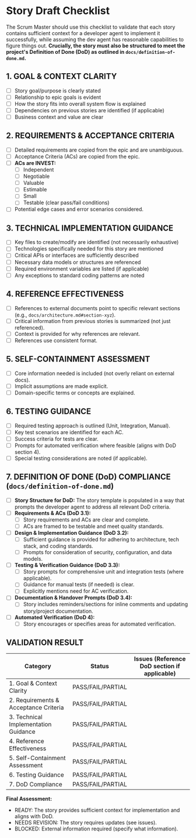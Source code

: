 # Story Draft Checklist

The Scrum Master should use this checklist to validate that each story contains sufficient context for a developer agent to implement it successfully, while assuming the dev agent has reasonable capabilities to figure things out. **Crucially, the story must also be structured to meet the project's Definition of Done (DoD) as outlined in `docs/definition-of-done.md`.**

## 1. GOAL & CONTEXT CLARITY

- [ ] Story goal/purpose is clearly stated
- [ ] Relationship to epic goals is evident
- [ ] How the story fits into overall system flow is explained
- [ ] Dependencies on previous stories are identified (if applicable)
- [ ] Business context and value are clear

## 2. REQUIREMENTS & ACCEPTANCE CRITERIA

- [ ] Detailed requirements are copied from the epic and are unambiguous.
- [ ] Acceptance Criteria (ACs) are copied from the epic.
- [ ] **ACs are INVEST:**
  - [ ] Independent
  - [ ] Negotiable
  - [ ] Valuable
  - [ ] Estimable
  - [ ] Small
  - [ ] Testable (clear pass/fail conditions)
- [ ] Potential edge cases and error scenarios considered.

## 3. TECHNICAL IMPLEMENTATION GUIDANCE

- [ ] Key files to create/modify are identified (not necessarily exhaustive)
- [ ] Technologies specifically needed for this story are mentioned
- [ ] Critical APIs or interfaces are sufficiently described
- [ ] Necessary data models or structures are referenced
- [ ] Required environment variables are listed (if applicable)
- [ ] Any exceptions to standard coding patterns are noted

## 4. REFERENCE EFFECTIVENESS

- [ ] References to external documents point to specific relevant sections (e.g., `docs/architecture.md#section-xyz`).
- [ ] Critical information from previous stories is summarized (not just referenced).
- [ ] Context is provided for why references are relevant.
- [ ] References use consistent format.

## 5. SELF-CONTAINMENT ASSESSMENT

- [ ] Core information needed is included (not overly reliant on external docs).
- [ ] Implicit assumptions are made explicit.
- [ ] Domain-specific terms or concepts are explained.

## 6. TESTING GUIDANCE

- [ ] Required testing approach is outlined (Unit, Integration, Manual).
- [ ] Key test scenarios are identified for each AC.
- [ ] Success criteria for tests are clear.
- [ ] Prompts for automated verification where feasible (aligns with DoD section 4).
- [ ] Special testing considerations are noted (if applicable).

## 7. DEFINITION OF DONE (DoD) COMPLIANCE (`docs/definition-of-done.md`)

- [ ] **Story Structure for DoD:** The story template is populated in a way that prompts the developer agent to address all relevant DoD criteria.
- [ ] **Requirements & ACs (DoD 3.1):**
  - [ ] Story requirements and ACs are clear and complete.
  - [ ] ACs are framed to be testable and meet quality standards.
- [ ] **Design & Implementation Guidance (DoD 3.2):**
  - [ ] Sufficient guidance is provided for adhering to architecture, tech stack, and coding standards.
  - [ ] Prompts for consideration of security, configuration, and data models.
- [ ] **Testing & Verification Guidance (DoD 3.3):**
  - [ ] Story prompts for comprehensive unit and integration tests (where applicable).
  - [ ] Guidance for manual tests (if needed) is clear.
  - [ ] Explicitly mentions need for AC verification.
- [ ] **Documentation & Handover Prompts (DoD 3.4):**
  - [ ] Story includes reminders/sections for inline comments and updating story/project documentation.
- [ ] **Automated Verification (DoD 4):**
  - [ ] Story encourages or specifies areas for automated verification.

## VALIDATION RESULT

| Category                              | Status            | Issues (Reference DoD section if applicable) |
| ------------------------------------- | ----------------- | -------------------------------------------- |
| 1. Goal & Context Clarity             | PASS/FAIL/PARTIAL |                                              |
| 2. Requirements & Acceptance Criteria | PASS/FAIL/PARTIAL |                                              |
| 3. Technical Implementation Guidance  | PASS/FAIL/PARTIAL |                                              |
| 4. Reference Effectiveness            | PASS/FAIL/PARTIAL |                                              |
| 5. Self-Containment Assessment        | PASS/FAIL/PARTIAL |                                              |
| 6. Testing Guidance                   | PASS/FAIL/PARTIAL |                                              |
| 7. DoD Compliance                     | PASS/FAIL/PARTIAL |                                              |

**Final Assessment:**

- READY: The story provides sufficient context for implementation and aligns with DoD.
- NEEDS REVISION: The story requires updates (see issues).
- BLOCKED: External information required (specify what information).
